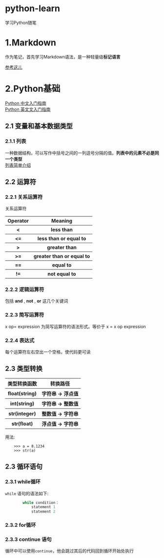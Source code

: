 # python-learn
学习Python随笔
# 1.Markdown
作为笔记，首先学习Markdown语法，是一种轻量级**标记语言**  

[参考这儿](https:://github.com/younghz/Markdown "Markdown")

# 2.Python基础
  [Python 中文入门指南](http://www.pythondoc.com/pythontutorial3/index.html)  
  [Python 英文文入门指南](https://docs.python.org/3/library/index.html)  

## 2.1 变量和基本数据类型
### 2.1.1 列表
一种数据结构，可以写作中括号之间的一列逗号分隔的值。**列表中的元素不必是同一个类型**  
[列表简单介绍](https://github.com/arivon/python-learn/blob/master/%E5%88%97%E8%A1%A8.md)

## 2.2 运算符
### 2.2.1 关系运算符
关系运算符  
<div>
  <table border = "0">
    <tr>
      <th>Operator</th>
      <th>Meaning</th>
    </tr>
    <tr>
      <th><</th>
      <th>less than</th>
    </tr>    
    <tr>
      <th><=</th>
      <th>less than or equal to</th>
    </tr>
    <tr>
      <th>></th>
      <th>greater than</th>
    </tr>    
    <tr>
      <th>>=</th>
      <th>greater than or equal to</th>
    </tr>    
    <tr>
      <th>==</th>
      <th>equal to</th>
    </tr>    
    <tr>
      <th>!=</th>
      <th>not equal to</th>
    </tr>
   </table>
</div>  

### 2.2.2 逻辑运算符

包括 **and** , **not** , **or** 这几个关键词  

### 2.2.3 简写运算符

x op= expression 为简写运算符的语法形式。等价于 x = x op expression  

### 2.2.4 表达式

每个运算符左右空出一个空格，使代码更可读

## 2.3 类型转换  

<div>
  <table border = "0">
    <tr>
      <th>类型转换函数</th>
      <th>转换路径</th>
    </tr>
    <tr>
      <th>float(string)</th>
      <th>字符串 -> 浮点值</th>
    </tr>    
    <tr>
      <th>int(string)</th>
      <th>字符串 -> 整数值</th>
    </tr>
    <tr>
      <th>str(integer)</th>
      <th>整数值 -> 字符串</th>
    </tr>    
    <tr>
      <th>str(float)</th>
      <th>浮点值 -> 字符串</th>
   </table>
</div>

用法:  
		
		>>> a = 8.1234  
		>>> str(a)  

## 2.3 循环语句
### 2.3.1 while循环  
``while`` 语句的语法如下:  
```python
		while condition：
			statement 1
			statement 2
```
### 2.3.2 for循环  
### 2.3.3 continue 语句
循环中可以使用``continue``，他会跳过其后的代码回到循环开始处执行  
